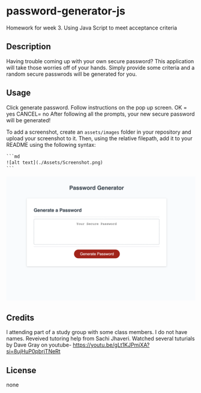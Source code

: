 # password-generator-js
Homework for week 3. Using Java Script to meet acceptance criteria

## Description

Having trouble coming up with your own secure password? This application will take those worries off of your hands. Simply provide some criteria and a random secure passwrods will be generated for you.

## Usage

Click generate password. Follow instructions on the pop up screen. OK = yes CANCEL= no
After following all the prompts, your new secure password will be generated!

To add a screenshot, create an `assets/images` folder in your repository and upload your screenshot to it. Then, using the relative filepath, add it to your README using the following syntax:

    ```md
    ![alt text](./Assets/Screenshot.png)
    ```

![Alt text](Assets/Screenshot.png)

<!-- I have added the screenshot link for my last 2 homeworks but for some reason they have not shown. So i have left the directions, which I've followed to a "T". 
Then I just copied and pasted the actual file, just in case.-->
## Credits

I attending part of a study group with some class members. I do not have names.
Reveived tutoring help from Sachi Jhaveri.
 Watched several tuturials by Dave Gray on youtube- https://youtu.be/gLt1KJPmjXA?si=8ujHuP0pbrjTNeRt

## License

none